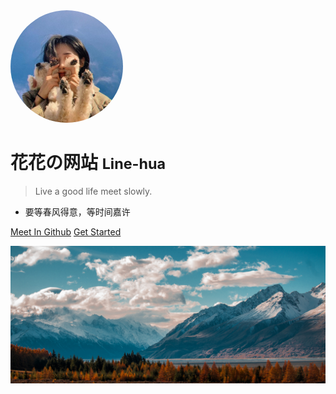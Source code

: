 
<img width="180px" height="180px" style="border-radius: 50%" bor src="./assets/icon.jpg"/>

# 花花の网站 <small>Line-hua</small>

> Live a good life meet slowly.

- 要等春风得意，等时间嘉许

[Meet In Github](https://github.com/Lien-hua/)
[Get Started](/README.md)

![](./assets/bg.jpeg)
